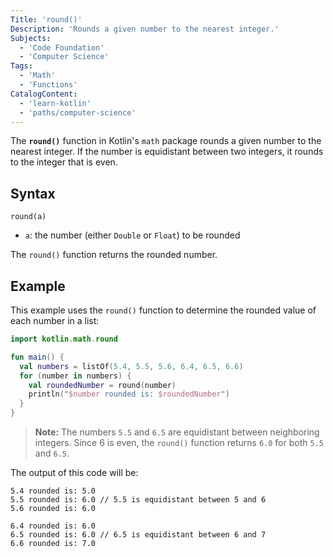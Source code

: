```yaml
---
Title: 'round()'
Description: 'Rounds a given number to the nearest integer.'
Subjects:
  - 'Code Foundation'
  - 'Computer Science'
Tags:
  - 'Math'
  - 'Functions'
CatalogContent:
  - 'learn-kotlin'
  - 'paths/computer-science'
---
```


The **`round()`** function in Kotlin's `math` package rounds a given number to the nearest integer. If the number is equidistant between two integers, it rounds to the integer that is even.

## Syntax

```pseudo
round(a)
```

- `a`: the number (either `Double` or `Float`) to be rounded

The `round()` function returns the rounded number.

## Example

This example uses the `round()` function to determine the rounded value of each number in a list:

```kotlin
import kotlin.math.round

fun main() {
  val numbers = listOf(5.4, 5.5, 5.6, 6.4, 6.5, 6.6)
  for (number in numbers) {
    val roundedNumber = round(number)
    println("$number rounded is: $roundedNumber")
  }
}
```

> **Note:** The numbers `5.5` and `6.5` are equidistant between neighboring integers. Since 6 is even, the `round()` function returns `6.0` for both `5.5` and `6.5`.

The output of this code will be:

```
5.4 rounded is: 5.0
5.5 rounded is: 6.0 // 5.5 is equidistant between 5 and 6
5.6 rounded is: 6.0

6.4 rounded is: 6.0
6.5 rounded is: 6.0 // 6.5 is equidistant between 6 and 7
6.6 rounded is: 7.0
```
